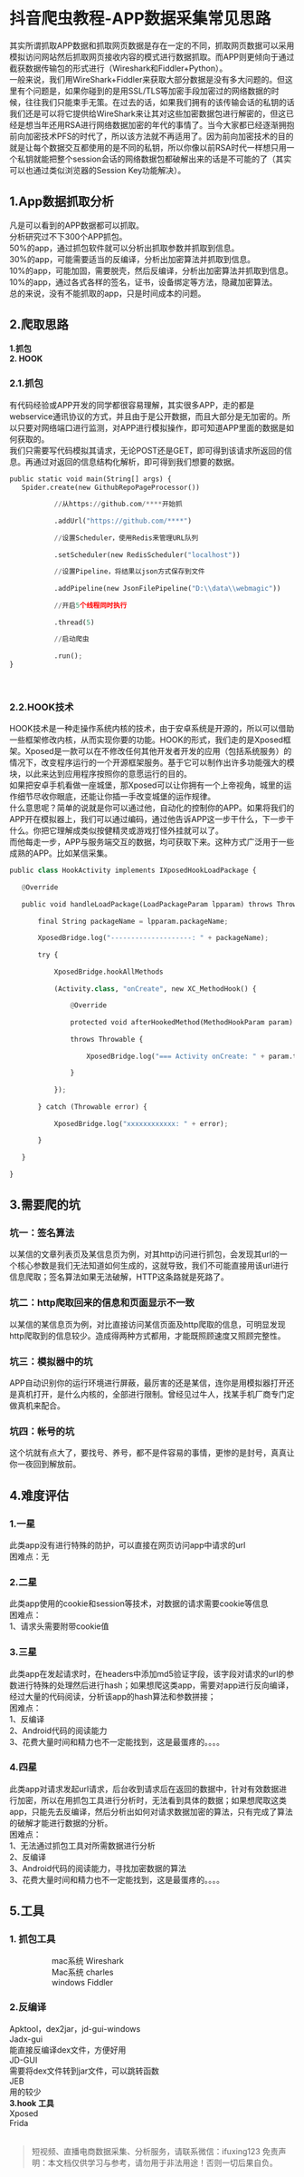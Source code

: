 # 抖音爬虫教程-APP数据采集常见思路

其实所谓抓取APP数据和抓取网页数据是存在一定的不同，抓取网页数据可以采用模拟访问网站然后抓取网页接收内容的模式进行数据抓取。而APP则更倾向于通过截获数据传输包的形式进行（Wireshark和Fiddler+Python）。<br>一般来说，我们用WireShark+Fiddler来获取大部分数据是没有多大问题的。但这里有个问题是，如果你碰到的是用SSL/TLS等加密手段加密过的网络数据的时候，往往我们只能束手无策。在过去的话，如果我们拥有的该传输会话的私钥的话我们还是可以将它提供给WireShark来让其对这些加密数据包进行解密的，但这已经是想当年还用RSA进行网络数据加密的年代的事情了。当今大家都已经逐渐拥抱前向加密技术PFS的时代了，所以该方法就不再适用了。因为前向加密技术的目的就是让每个数据交互都使用的是不同的私钥，所以你像以前RSA时代一样想只用一个私钥就能把整个session会话的网络数据包都破解出来的话是不可能的了（其实可以也通过类似浏览器的Session Key功能解决）。

## 1.App数据抓取分析
凡是可以看到的APP数据都可以抓取。<br>分析研究过不下300个APP抓包。<br>50%的app，通过抓包软件就可以分析出抓取参数并抓取到信息。<br>30%的app，可能需要适当的反编译，分析出加密算法并抓取到信息。<br>10%的app，可能加固，需要脱壳，然后反编译，分析出加密算法并抓取到信息。<br>10%的app，通过各式各样的签名，证书，设备绑定等方法，隐藏加密算法。<br>总的来说，没有不能抓取的app，只是时间成本的问题。

## 2.爬取思路
**1.抓包**<br>**2. HOOK**

### 2.1.抓包
有代码经验或APP开发的同学都很容易理解，其实很多APP，走的都是webservice通讯协议的方式，并且由于是公开数据，而且大部分是无加密的。所以只要对网络端口进行监测，对APP进行模拟操作，即可知道APP里面的数据是如何获取的。<br>我们只需要写代码模拟其请求，无论POST还是GET，即可得到该请求所返回的信息。再通过对返回的信息结构化解析，即可得到我们想要的数据。
```python
public static void main(String[] args) {
   Spider.create(new GithubRepoPageProcessor())
 
           //从https://github.com/****开始抓
 
           .addUrl("https://github.com/****")
 
           //设置Scheduler，使用Redis来管理URL队列
 
           .setScheduler(new RedisScheduler("localhost"))
 
           //设置Pipeline，将结果以json方式保存到文件
 
           .addPipeline(new JsonFilePipeline("D:\\data\\webmagic"))
 
           //开启5个线程同时执行
 
           .thread(5)
 
           //启动爬虫
 
           .run();
}
```
 

### 2.2.HOOK技术
HOOK技术是一种走操作系统内核的技术，由于安卓系统是开源的，所以可以借助一些框架修改内核，从而实现你要的功能。HOOK的形式，我们走的是Xposed框架。Xposed是一款可以在不修改任何其他开发者开发的应用（包括系统服务）的情况下，改变程序运行的一个开源框架服务。基于它可以制作出许多功能强大的模块，以此来达到应用程序按照你的意愿运行的目的。<br>如果把安卓手机看做一座城堡，那Xposed可以让你拥有一个上帝视角，城里的运作细节尽收你眼底，还能让你插一手改变城堡的运作规律。<br>什么意思呢？简单的说就是你可以通过他，自动化的控制你的APP。如果将我们的APP开在模拟器上，我们可以通过编码，通过他告诉APP这一步干什么，下一步干什么。你把它理解成类似按健精灵或游戏打怪外挂就可以了。<br>而他每走一步，APP与服务端交互的数据，均可获取下来。这种方式广泛用于一些成熟的APP。比如某信采集。
```python
public class HookActivity implements IXposedHookLoadPackage {
 
   @Override
 
   public void handleLoadPackage(LoadPackageParam lpparam) throws Throwable {
 
       final String packageName = lpparam.packageName;
 
       XposedBridge.log("--------------------: " + packageName);
 
       try {
 
           XposedBridge.hookAllMethods
 
           (Activity.class, "onCreate", new XC_MethodHook() {
 
               @Override
 
               protected void afterHookedMethod(MethodHookParam param)
 
               throws Throwable {
 
                   XposedBridge.log("=== Activity onCreate: " + param.thisObject);
 
               }
 
           });
 
       } catch (Throwable error) {
 
           XposedBridge.log("xxxxxxxxxxxx: " + error);
 
       }
 
   }
 
}
```

## 3.需要爬的坑

### **坑一：签名算法**
以某信的文章列表页及某信息页为例，对其http访问进行抓包，会发现其url的一个核心参数是我们无法知道如何生成的，这就导致，我们不可能直接用该url进行信息爬取；签名算法如果无法破解，HTTP这条路就是死路了。

### **坑二：http爬取回来的信息和页面显示不一致**
以某信的某信息页为例，对比直接访问某信页面及http爬取的信息，可明显发现http爬取到的信息较少。造成得两种方式都用，才能既照顾速度又照顾完整性。

### **坑三：模拟器中的坑**
APP自动识别你的运行环境进行屏蔽，最厉害的还是某信，连你是用模拟器打开还是真机打开，是什么内核的，全部进行限制。曾经见过牛人，找某手机厂商专门定做真机来配合。

### **坑四：帐号的坑**
这个坑就有点大了，要找号、养号，都不是件容易的事情，更惨的是封号，真真让你一夜回到解放前。

## 4.难度评估

### **1.一星**
此类app没有进行特殊的防护，可以直接在网页访问app中请求的url<br>困难点：无

### **2.二星**
此类app使用的cookie和session等技术，对数据的请求需要cookie等信息<br>困难点：<br>1、请求头需要附带cookie值

### **3.三星**
此类app在发起请求时，在headers中添加md5验证字段，该字段对请求的url的参数进行特殊的处理然后进行hash；如果想爬这类app，需要对app进行反向编译，经过大量的代码阅读，分析该app的hash算法和参数拼接；<br>困难点：<br>1、反编译<br>2、Android代码的阅读能力<br>3、花费大量时间和精力也不一定能找到，这是最蛋疼的。。。。

### **4.四星**
此类app对请求发起url请求，后台收到请求后在返回的数据中，针对有效数据进行加密，所以在用抓包工具进行分析时，无法看到具体的数据；如果想爬取这类app，只能先去反编译，然后分析出如何对请求数据加密的算法，只有完成了算法的破解才能进行数据的分析。<br>困难点：<br>1、无法通过抓包工具对所需数据进行分析<br>2、反编译<br>3、Android代码的阅读能力，寻找加密数据的算法<br>3、花费大量时间和精力也不一定能找到，这是最蛋疼的。。。。

## 5.工具

### **1. 抓包工具**
                   mac系统 Wireshark<br>                   Mac系统 charles<br>                   windows Fiddler

### **2.反编译**
Apktool，dex2jar，jd-gui-windows<br>Jadx-gui<br>能直接反编译dex文件，方便好用<br>JD-GUI<br>需要将dex文件转到jar文件，可以跳转函数<br>JEB<br>用的较少<br>**3.hook 工具**<br>Xposed<br>Frida<br>
<br>


>
> 短视频、直播电商数据采集、分析服务，请联系微信：ifuxing123
> 免责声明：本文档仅供学习与参考，请勿用于非法用途！否则一切后果自负。
> 
